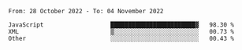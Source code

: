 <!--START_SECTION:waka-->

```text
From: 28 October 2022 - To: 04 November 2022

JavaScript                   ████████████████████████▓   98.30 %
XML                          ▒░░░░░░░░░░░░░░░░░░░░░░░░   00.73 %
Other                        ░░░░░░░░░░░░░░░░░░░░░░░░░   00.43 %
```

<!--END_SECTION:waka-->
